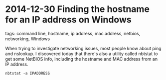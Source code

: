 # 2014-12-30 Finding the hostname for an IP address on Windows

tags: command line, hostname, ip address, mac address, netbios, networking, Windows

When trying to investigate networking issues, most people know about ping and nslookup. I discovered today that there's also a utility called nbtstat to get some NetBIOS info, including the hostname and MAC address from an IP address.


```shell
nbtstat -a IPADDRESS
```
